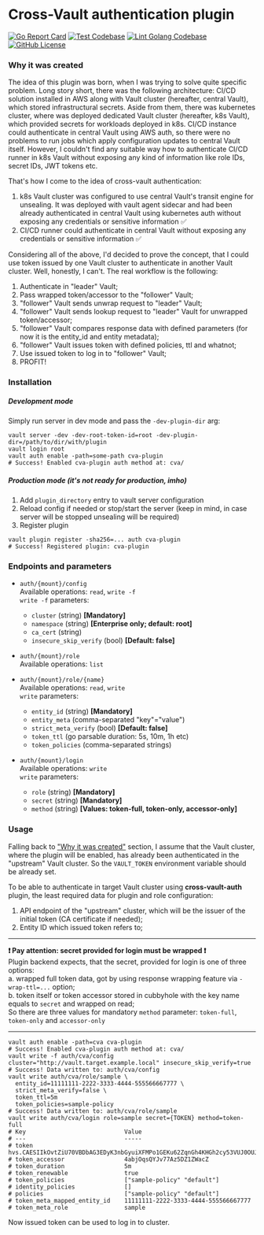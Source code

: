 # Cross-Vault authentication plugin

[![Go Report Card](https://goreportcard.com/badge/github.com/brongineer/cross-vault-auth-plugin)](https://goreportcard.com/report/github.com/brongineer/cross-vault-auth-plugin)
[![Test Codebase](https://github.com/BROngineer/cross-vault-auth-plugin/actions/workflows/test.yml/badge.svg)](https://github.com/BROngineer/cross-vault-auth-plugin/actions/workflows/test.yml)
[![Lint Golang Codebase](https://github.com/BROngineer/cross-vault-auth-plugin/actions/workflows/lint.yml/badge.svg)](https://github.com/BROngineer/cross-vault-auth-plugin/actions/workflows/lint.yml)
[![GitHub License](https://img.shields.io/static/v1?label=License&message=MIT&color=blue)](LICENSE)

### Why it was created

The idea of this plugin was born, when I was trying to solve quite specific problem. Long story short, there was the 
following architecture: CI/CD solution installed in AWS along with Vault cluster (hereafter, central Vault), 
which stored infrastructural secrets. Aside from them, there was kubernetes cluster, where was deployed dedicated 
Vault cluster (hereafter, k8s Vault), which provided secrets for workloads deployed in k8s. CI/CD instance could 
authenticate in central Vault using AWS auth, so there were no problems to run jobs which apply configuration 
updates to central Vault itself. However, I couldn't find any suitable way how to authenticate CI/CD runner in k8s 
Vault without exposing any kind of information like role IDs, secret IDs, JWT tokens etc.

That's how I come to the idea of cross-vault authentication: 
1. k8s Vault cluster was configured to use central Vault's transit engine for unsealing. It was deployed with vault 
   agent sidecar and had been already authenticated in central Vault using kubernetes auth without exposing any 
   credentials or sensitive information :white_check_mark:
2. CI/CD runner could authenticate in central Vault without exposing any credentials or sensitive information :white_check_mark:

Considering all of the above, I'd decided to prove the concept, that I could use token issued by one Vault cluster 
to authenticate in another Vault cluster. Well, honestly, I can't. The real workflow is the following:
1. Authenticate in "leader" Vault;
2. Pass wrapped token/accessor to the "follower" Vault;
3. "follower" Vault sends unwrap request to "leader" Vault;
4. "follower" Vault sends lookup request to "leader" Vault for unwrapped token/accessor;
5. "follower" Vault compares response data with defined parameters (for now it is the entity_id and entity metadata);
6. "follower" Vault issues token with defined policies, ttl and whatnot;
7. Use issued token to log in to "follower" Vault;
8. PROFIT!

### Installation

##### Development mode

Simply run server in dev mode and pass the `-dev-plugin-dir` arg:
```shell
vault server -dev -dev-root-token-id=root -dev-plugin-dir=/path/to/dir/with/plugin
vault login root
vault auth enable -path=some-path cva-plugin
# Success! Enabled cva-plugin auth method at: cva/
```

##### Production mode (it's not ready for production, imho)

1. Add `plugin_directory` entry to vault server configuration
2. Reload config if needed or stop/start the server (keep in mind, in case server will be stopped unsealing will be 
   required)
3. Register plugin
```shell
vault plugin register -sha256=... auth cva-plugin
# Success! Registered plugin: cva-plugin
```

### Endpoints and parameters

- `auth/{mount}/config`  
Available operations: `read`, `write -f`  
`write -f` parameters:
  - `cluster` (string) __[Mandatory]__
  - `namespace` (string) __[Enterprise only; default: root]__
  - `ca_cert` (string)
  - `insecure_skip_verify` (bool) __[Default: false]__


- `auth/{mount}/role`  
Available operations: `list`  


- `auth/{mount}/role/{name}`  
Available operations: `read`, `write`  
`write` parameters:
  - `entity_id` (string) __[Mandatory]__
  - `entity_meta` (comma-separated "key"="value")
  - `strict_meta_verify` (bool) __[Default: false]__
  - `token_ttl` (go parsable duration: 5s, 10m, 1h etc)
  - `token_policies` (comma-separated strings)


- `auth/{mount}/login`  
Available operations: `write`  
`write` parameters:
  - `role` (string) __[Mandatory]__
  - `secret` (string) __[Mandatory]__
  - `method` (string) __[Values: token-full, token-only, accessor-only]__

### Usage

Falling back to ["Why it was created"](#why-it-was-created) section, I assume that the Vault cluster, where the 
plugin will be enabled, has already been authenticated in the "upstream" Vault cluster. So the `VAULT_TOKEN` 
environment variable should be already set.

To be able to authenticate in target Vault cluster using __cross-vault-auth__ plugin, the least required data for 
plugin and role configuration:
1. API endpoint of the "upstream" cluster, which will be the issuer of the initial token (CA certificate if needed);
2. Entity ID which issued token refers to;

---

__❗ Pay attention:  secret provided for login must be wrapped ❗__  
Plugin backend expects, that the secret, provided for login is one of three options:  
a. wrapped full token data, got by using response wrapping feature via `-wrap-ttl=...` option;  
b. token itself or token accessor stored in cubbyhole with the key name equals to `secret` and wrapped on read;  
So there are three values for mandatory `method` parameter: `token-full`, `token-only` and `accessor-only`

---

```shell
vault auth enable -path=cva cva-plugin
# Success! Enabled cva-plugin auth method at: cva/
vault write -f auth/cva/config cluster="http://vault.target.example.local" insecure_skip_verify=true
# Success! Data written to: auth/cva/config
vault write auth/cva/role/sample \
  entity_id=11111111-2222-3333-4444-555566667777 \
  strict_meta_verify=false \
  token_ttl=5m
  token_policies=sample-policy
# Success! Data written to: auth/cva/role/sample
vault write auth/cva/login role=sample secret={TOKEN} method=token-full
# Key                            Value
# ---                            -----
# token                          hvs.CAESIIkOvtZiU70VBDbAG3EDyK3nbGyuiXFMPo1GEKu62ZqnGh4KHGh2cy53VUJ0OUJuMDM4ZU80cWlHN0RTY1N0Tzk
# token_accessor                 4abjOqsQYJv77Az5DZ1ZWacZ
# token_duration                 5m
# token_renewable                true
# token_policies                 ["sample-policy" "default"]
# identity_policies              []
# policies                       ["sample-policy" "default"]
# token_meta_mapped_entity_id    11111111-2222-3333-4444-555566667777
# token_meta_role                sample
```
Now issued token can be used to log in to cluster.
